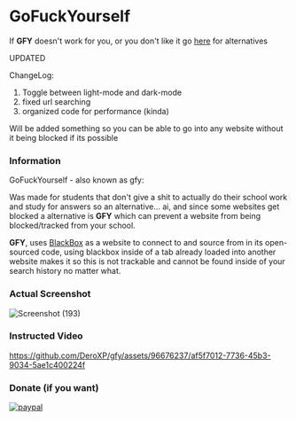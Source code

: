 # GoFuckYourself
If **GFY** doesn't work for you, or you don't like it go [here](https://github.com/DeroXP/evading-school-blockers) for alternatives

UPDATED

ChangeLog:

1. Toggle between light-mode and dark-mode
2. fixed url searching
3. organized code for performance (kinda)

Will be added something so you can be able to go into any website without it being blocked if its possible

### Information

GoFuckYourself - also known as gfy:

Was made for students that don't give a shit to actually do their school work and study for answers so an alternative... ai, and since some websites get blocked a alternative is **GFY** which can prevent a website from being blocked/tracked from your school.

**GFY**, uses [BlackBox](https://www.blackbox.ai/) as a website to connect to and source from in its open-sourced code, using blackbox inside of a tab already loaded into another website makes it so this is not trackable and cannot be found inside of your search history no matter what.

### Actual Screenshot
![Screenshot (193)](https://github.com/DeroXP/gfy/assets/96676237/31b1dd8e-9504-40ce-8e65-7707db42b845)

### Instructed Video

https://github.com/DeroXP/gfy/assets/96676237/af5f7012-7736-45b3-9034-5ae1c400224f
### Donate (if you want)


[![paypal](https://www.paypalobjects.com/en_US/i/btn/btn_donateCC_LG.gif)](https://paypal.me/dexoVB?country.x=US&locale.x=en_US)
